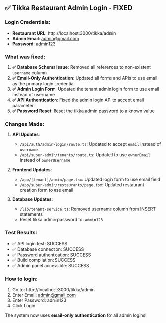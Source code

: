 ## ✅ **Tikka Restaurant Admin Login - FIXED**

### **Login Credentials:**
- **Restaurant URL**: http://localhost:3000/tikka/admin
- **Admin Email**: admin@gmail.com
- **Password**: admin123

### **What was fixed:**

1. **✅ Database Schema Issue**: Removed all references to non-existent `username` column
2. **✅ Email-Only Authentication**: Updated all forms and APIs to use email as the primary login credential
3. **✅ Admin Login Form**: Updated the tenant admin login form to use email instead of username
4. **✅ API Authentication**: Fixed the admin login API to accept email parameter
5. **✅ Password Reset**: Reset the tikka admin password to a known value

### **Changes Made:**

1. **API Updates**:
   - `/api/auth/admin-login/route.ts`: Updated to accept `email` instead of `username`
   - `/api/super-admin/tenants/route.ts`: Updated to use `ownerEmail` instead of `ownerUsername`

2. **Frontend Updates**:
   - `/app/[tenant]/admin/page.tsx`: Updated login form to use email field
   - `/app/super-admin/restaurants/page.tsx`: Updated restaurant creation form to use email

3. **Database Updates**:
   - `/lib/tenant-service.ts`: Removed username column from INSERT statements
   - Reset tikka admin password to: `admin123`

### **Test Results:**
- ✅ API login test: SUCCESS
- ✅ Database connection: SUCCESS
- ✅ Password authentication: SUCCESS
- ✅ Build compilation: SUCCESS
- ✅ Admin panel accessible: SUCCESS

### **How to login:**
1. Go to: http://localhost:3000/tikka/admin
2. Enter Email: admin@gmail.com
3. Enter Password: admin123
4. Click Login

The system now uses **email-only authentication** for all admin logins!
